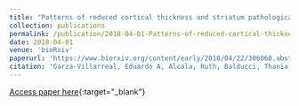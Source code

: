 ```yaml
---
title: "Patterns of reduced cortical thickness and striatum pathological morphology in cocaine addiction"
collection: publications
permalink: /publication/2018-04-01-Patterns-of-reduced-cortical-thickness-and-striatum-pathological-morphology-in-cocaine-addiction
date: 2018-04-01
venue: 'bioRxiv'
paperurl: 'https://www.biorxiv.org/content/early/2018/04/22/306068.abstract'
citation: 'Garza-Villarreal, Eduardo A, Alcala, Ruth, Balducci, Thania, Angeles-Valdez, Diego, Chakravarty, Mallar, <b>Devenyi, Gabriel A</b>, Gonzalez-Olvera, Jorge J, &quot;Patterns of reduced cortical thickness and striatum pathological morphology in cocaine addiction.&quot; bioRxiv, 2018.'
---
```

[Access paper here](https://www.biorxiv.org/content/early/2018/04/22/306068.abstract){:target="_blank"}
